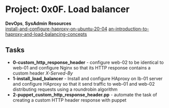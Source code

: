 
# Project: 0x0F. Load balancer
**DevOps**, **SysAdmin**
**Resources**  
[install-and-configure-haproxy-on-ubuntu-20-04](https://linuxhostsupport.com/blog/how-to-install-and-configure-haproxy-on-ubuntu-20-04/)
[an-introduction-to-haproxy-and-load-balancing-concepts](https://www.digitalocean.com/community/tutorials/an-introduction-to-haproxy-and-load-balancing-concepts)
## Tasks
- **0-custom_http_response_header** - configure web-02 to be identical to web-01 and configure Nginx so that its HTTP response contains a custom header *X-Served-By*
- **1-install_load_balancer** - Install and configure HAproxy on lb-01 server and configure HAproxy so that it send traffic to web-01 and web-02 distributing requests using a roundrobin algorithm
- **2-puppet_custom_http_response_header.pp** - automate the task of creating a custom HTTP header response with puppet
